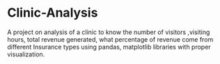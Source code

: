 # Clinic-Analysis
A project on analysis of a clinic to know the number of visitors ,visiting hours, total revenue generated, what percentage of revenue come from different Insurance types using pandas, matplotlib libraries with proper visualization.
